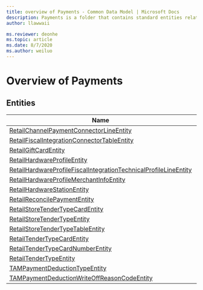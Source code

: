 ```yaml
---
title: overview of Payments - Common Data Model | Microsoft Docs
description: Payments is a folder that contains standard entities related to the Common Data Model.
author: llawwaii

ms.reviewer: deonhe
ms.topic: article
ms.date: 8/7/2020
ms.author: weiluo
---
```


# Overview of Payments


## Entities

|Name|Description|
|---|---|
|[RetailChannelPaymentConnectorLineEntity](RetailChannelPaymentConnectorLineEntity.md)||
|[RetailFiscalIntegrationConnectorTableEntity](RetailFiscalIntegrationConnectorTableEntity.md)||
|[RetailGiftCardEntity](RetailGiftCardEntity.md)||
|[RetailHardwareProfileEntity](RetailHardwareProfileEntity.md)||
|[RetailHardwareProfileFiscalIntegrationTechnicalProfileLineEntity](RetailHardwareProfileFiscalIntegrationTechnicalProfileLineEntity.md)||
|[RetailHardwareProfileMerchantInfoEntity](RetailHardwareProfileMerchantInfoEntity.md)||
|[RetailHardwareStationEntity](RetailHardwareStationEntity.md)||
|[RetailReconcilePaymentEntity](RetailReconcilePaymentEntity.md)||
|[RetailStoreTenderTypeCardEntity](RetailStoreTenderTypeCardEntity.md)||
|[RetailStoreTenderTypeEntity](RetailStoreTenderTypeEntity.md)||
|[RetailStoreTenderTypeTableEntity](RetailStoreTenderTypeTableEntity.md)||
|[RetailTenderTypeCardEntity](RetailTenderTypeCardEntity.md)||
|[RetailTenderTypeCardNumberEntity](RetailTenderTypeCardNumberEntity.md)||
|[RetailTenderTypeEntity](RetailTenderTypeEntity.md)||
|[TAMPaymentDeductionTypeEntity](TAMPaymentDeductionTypeEntity.md)||
|[TAMPaymentDeductionWriteOffReasonCodeEntity](TAMPaymentDeductionWriteOffReasonCodeEntity.md)||
